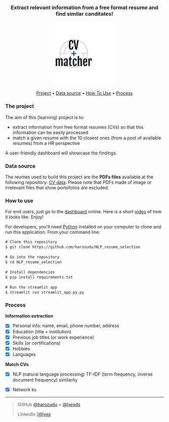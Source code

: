 <div align = "center">
<h3>
Extract relevant information from a free format resume and find similar canditates!
</h3>
<img width = "200" src = /images/logo_CV_matcher.png alt="CV matcher">
</div>


<p align="center">
  <a href="#the-project">Project</a> •
  <a href="#data-source">Data source</a> •
  <a href="#how-to-use">How To Use</a> •
  <a href="#process">Process</a>
</p>

### The project

The aim of this (learning) project is to:
- extract information from free format resumes (CVs) so that this information can be easily processed
- match a given resume with the 10 closest ones (from a pool of available resumes) from a HR perspective

A user-friendly dashboard will showcase the findings.

### Data source

The reumes used to build this project are the **PDFs files** available at the following repository: [CV data](https://github.com/arefinnomi/curriculum_vitae_data).
Please note that PDFs made of image or irrelevant files that show portofolios are excluded.

### How to use

For end users, just go to the [dashboard]() online.
Here is a short [video](https://drive.google.com/file/d/1-HITNWd6FTxbfezE8n1gyZ2IN_Wb1EET/view?usp=sharing) of how it looks like. Enjoy!

For developers, you'll need [Python](https://www.python.org/) installed on your computer to clone and run this application.
From your command line:
```
# Clone this repository
$ git clone https://github.com/harozudu/NLP_resume_selection

# Go into the repository
$ cd NLP_resume_selection

# Install dependencies
$ pip install requirements.txt

# Run the streamlit app
$ streamlit run streamlit_app.py.py
```

### Process

**Information extraction**
- [X] Personal info: name, email, phone number, address
- [X] Education (title + institution)
- [X] Previous job titles (or work experience)
- [X] Skills (or certifications)
- [X] Hobbies
- [X] Languages

**Match CVs**
- [X] NLP (natural language processing) TF-IDF (term frequency, inverse document frequency) similarity
- [X] Network ks


---
> GitHub [@harozudu](https://github.com/harozudu) + [@lyesds](https://github.com/lyesds)
>
> LinkedIn [[@lyes](https://www.linkedin.com/in/lyes-rouabah)

